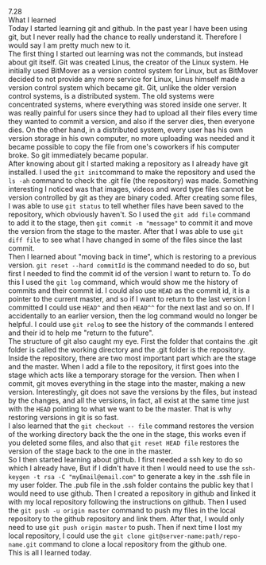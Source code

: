 ﻿7.28  
What I learned  
Today I started learning git and github. In the past year I have been using git, but I never really had the chance to really understand it. Therefore I would say I am pretty much new to it.  
The first thing I started out learning was not the commands, but instead about git itself. Git was created Linus, the creator of the Linux system. He initially used BitMover as a version control system for Linux, but as BitMover decided to not provide any more service for Linux, Linus himself made a version control system which became git. Git, unlike the older version control systems, is a distributed system. The old systems were concentrated systems, where everything was stored inside one server. It was really painful for users since they had to upload all their files every time they wanted to commit a version, and also if the server dies, then everyone dies. On the other hand, in a distributed system, every user has his own version storage in his own computer, no more uploading was needed and it became possible to copy the file from one's coworkers if his computer broke. So git immediately became popular.  
After knowing about git I started making a repository as I already have git installed. I used the ```git init```command to make the repository and used the ```ls -ah``` command to check the .git file (the repository) was made. Something interesting I noticed was that images, videos and word type files cannot be version controlled by git as they are binary coded. After creating some files, I was able to use ```git status``` to tell whether files have been saved to the repository, which obviously haven't. So I used the ```git add file``` command to add it to the stage, then ```git commit -m "message"``` to commit it and move the version from the stage to the master. After that I was able to use ```git diff file``` to see what I have changed in some of the files since the last commit.  
Then I learned about "moving back in time", which is restoring to a previous version. ```git reset --hard commitId``` is the command needed to do so, but first I needed to find the commit id of the version I want to return to. To do this I used the ```git log``` command, which would show me the history of commits and their commit id. I could also use ```HEAD``` as the commit id, it is a pointer to the current master, and so if I want to return to the last version I committed I could use ```HEAD^``` and then ```HEAD^^``` for the next last and so on. If I accidentally to an earlier version, then the log command would no longer be helpful. I could use ```git relog``` to see the history of the commands I entered and their id to help me "return to the future".  
The structure of git also caught my eye. First the folder that contains the .git folder is called the working directory and the .git folder is the repository. Inside the repository, there are two most important part which are the stage and the master. When I add a file to the repository, it first goes into the stage which acts like a temporary storage for the version. Then when I commit, git moves everything in the stage into the master, making a new version. Interestingly, git does not save the versions by the files, but instead by the changes, and all the versions, in fact, all exist at the same time just with the ```HEAD``` pointing to what we want to be the master. That is why restoring versions in git is so fast.  
I also learned that the ```git checkout -- file``` command restores the version of the working directory back the the one in the stage, this works even if you deleted some files, and also that ```git reset HEAD file``` restores the version of the stage back to the one in the master.  
So I then started learning about github. I first needed a ssh key to do so which I already have, But if I didn't have it then I would need to use the ```ssh-keygen -t rsa -C "myEmail@email.com"``` to generate a key in the .ssh file in my user folder. The .pub file in the .ssh folder contains the public key that I would need to use github. Then I created a repository in github and linked it with my local repository following the instructions on github. Then I used the ```git push -u origin master``` command to push my files in the local repository to the github repository and link them. After that, I would only need to use ```git push origin master``` to push. Then if next time I lost my local repository, I could use the ```git clone git@server-name:path/repo-name.git``` command to clone a local repository from the github one.  
This is all I learned today.  
